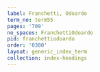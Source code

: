 ```yaml
---
label: Franchetti, Odoardo
term_no: term55
pages: '709'
no_spaces: FranchettiOdoardo
pid: franchettiodoardo
order: '0300'
layout: generic_index_term
collection: index-headings
---
```

